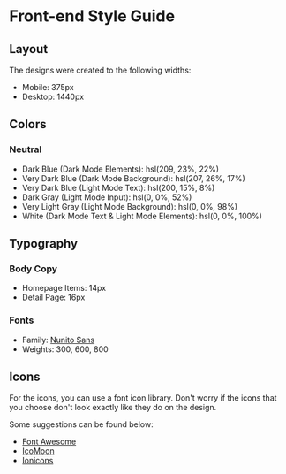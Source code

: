 # Front-end Style Guide

## Layout

The designs were created to the following widths:

-    Mobile: 375px
-    Desktop: 1440px

## Colors

### Neutral

-    Dark Blue (Dark Mode Elements): hsl(209, 23%, 22%)
-    Very Dark Blue (Dark Mode Background): hsl(207, 26%, 17%)
-    Very Dark Blue (Light Mode Text): hsl(200, 15%, 8%)
-    Dark Gray (Light Mode Input): hsl(0, 0%, 52%)
-    Very Light Gray (Light Mode Background): hsl(0, 0%, 98%)
-    White (Dark Mode Text & Light Mode Elements): hsl(0, 0%, 100%)

## Typography

### Body Copy

-    Homepage Items: 14px
-    Detail Page: 16px

### Fonts

-    Family: [Nunito Sans](https://fonts.google.com/specimen/Nunito+Sans)
-    Weights: 300, 600, 800

## Icons

For the icons, you can use a font icon library. Don't worry if the icons that you choose don't look exactly like they do on the design.

Some suggestions can be found below:

-    [Font Awesome](https://fontawesome.com)
-    [IcoMoon](https://icomoon.io)
-    [Ionicons](https://ionicons.com)
